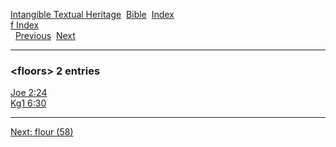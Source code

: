 [Intangible Textual Heritage](../../index)  [Bible](../index) 
[Index](index)   
[f Index](_f_)  
  [Previous](c04331)  [Next](c04333) 

------------------------------------------------------------------------

### &lt;floors&gt; 2 entries

[Joe 2:24](../kjv/joe002.htm#024)  
[Kg1 6:30](../kjv/kg1006.htm#030)  

------------------------------------------------------------------------

[Next: flour (58)](c04333)
